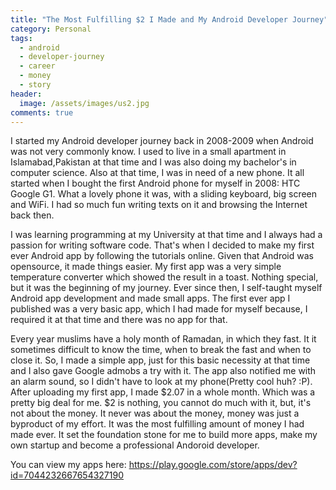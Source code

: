 ```yaml
---
title: "The Most Fulfilling $2 I Made and My Android Developer Journey"
category: Personal
tags:
  - android
  - developer-journey
  - career
  - money
  - story
header:
  image: /assets/images/us2.jpg
comments: true
---
```


I started my Android developer journey back in 2008-2009 when Android was not very commonly know. I used to live in a small apartment in Islamabad,Pakistan at that time and I was also doing my bachelor's in computer science. Also at that time, I was in need of a new phone. It all started when I bought the first Android phone for myself in 2008: HTC Google G1. What a lovely phone it was, with a sliding keyboard, big screen and WiFi. I had so much fun writing texts on it and browsing the Internet back then.

I was learning programming at my University at that time and I always had a passion for writing software code. That's when I decided to make my first ever Android app by following the tutorials online. Given that Android was opensource, it made things easier. My first app was a very simple temperature converter which showed the result in a toast. Nothing special, but it was the beginning of my journey. Ever since then, I self-taught myself Android app development and made small apps. The first ever app I published was a very basic app, which I had made for myself because, I required it at that time and there was no app for that. 

Every year muslims have a holy month of Ramadan, in which they fast. It it sometimes difficult to know the time, when to break  the fast and when to close it. So, I made a simple app, just for this basic necessity at that time and I also gave Google admobs a try with it. The app also notified me with an alarm sound, so I didn't have to look at my phone(Pretty cool huh? :P). After uploading my first app, I made $2.07 in a whole month. Which was a pretty big deal for me.
$2 is nothing, you cannot do much with it, but, it's not about the money. It never was about the money, money was just a byproduct of my effort. It was the most fulfilling amount of money I had made ever. It set the foundation stone for me to build more apps, make my own startup and become a professional Andoroid developer. 

You can view my apps here: 
https://play.google.com/store/apps/dev?id=7044232667654327190
